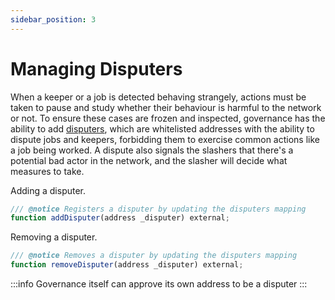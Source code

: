 ```yaml
---
sidebar_position: 3
---
```


# Managing Disputers

When a keeper or a job is detected behaving strangely, actions must be taken to pause and study whether their behaviour is harmful to the network or not. To ensure these cases are frozen and inspected, governance has the ability to add [disputers](../disputer/README.md), which are whitelisted addresses with the ability to dispute jobs and keepers, forbidding them to exercise common actions like a job being worked. A dispute also signals the slashers that there's a potential bad actor in the network, and the slasher will decide what measures to take.


Adding a disputer.
```js
/// @notice Registers a disputer by updating the disputers mapping
function addDisputer(address _disputer) external;
```

Removing a disputer.
```js
/// @notice Removes a disputer by updating the disputers mapping
function removeDisputer(address _disputer) external;
```

:::info
Governance itself can approve its own address to be a disputer
:::